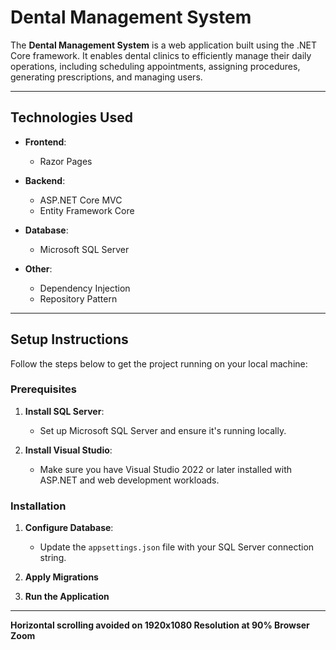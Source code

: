 # Dental Management System

The **Dental Management System** is a web application built using the .NET Core framework. It enables dental clinics to efficiently manage their daily operations, including scheduling appointments, assigning procedures, generating prescriptions, and managing users.

---

## Technologies Used

- **Frontend**:
  - Razor Pages

- **Backend**:
  - ASP.NET Core MVC
  - Entity Framework Core

- **Database**:
  - Microsoft SQL Server

- **Other**:
  - Dependency Injection
  - Repository Pattern

---

## Setup Instructions

Follow the steps below to get the project running on your local machine:

### Prerequisites

1. **Install SQL Server**:
   - Set up Microsoft SQL Server and ensure it's running locally.

2. **Install Visual Studio**:
   - Make sure you have Visual Studio 2022 or later installed with ASP.NET and web development workloads.

### Installation

1. **Configure Database**:
   - Update the `appsettings.json` file with your SQL Server connection string.

2. **Apply Migrations**

3. **Run the Application**

---

**Horizontal scrolling avoided on 1920x1080 Resolution at 90% Browser Zoom**
